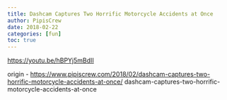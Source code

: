 ```yaml
---
title: Dashcam Captures Two Horrific Motorcycle Accidents at Once
author: PipisCrew
date: 2018-02-22
categories: [fun]
toc: true
---
```


https://youtu.be/hBPYj5mBdII

origin - https://www.pipiscrew.com/2018/02/dashcam-captures-two-horrific-motorcycle-accidents-at-once/ dashcam-captures-two-horrific-motorcycle-accidents-at-once